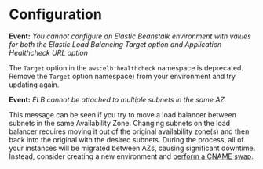 # Configuration<a name="troubleshooting-configuration"></a>

**Event:** *You cannot configure an Elastic Beanstalk environment with values for both the Elastic Load Balancing Target option and Application Healthcheck URL option*

The `Target` option in the `aws:elb:healthcheck` namespace is deprecated\. Remove the `Target` option namespace\) from your environment and try updating again\.

**Event:** *ELB cannot be attached to multiple subnets in the same AZ\.*

This message can be seen if you try to move a load balancer between subnets in the same Availability Zone\. Changing subnets on the load balancer requires moving it out of the original availability zone\(s\) and then back into the original with the desired subnets\. During the process, all of your instances will be migrated between AZs, causing significant downtime\. Instead, consider creating a new environment and [perform a CNAME swap](using-features.CNAMESwap.md)\.
